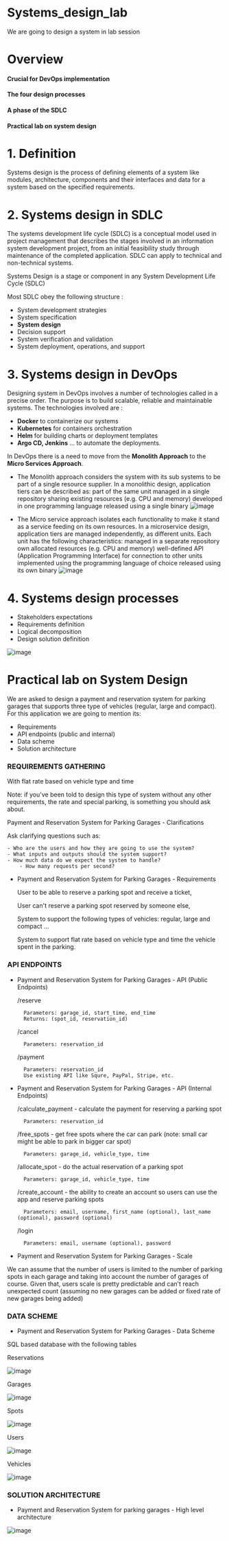 # Systems_design_lab
We are going to design a system in lab session

# Overview
#### Crucial for DevOps implementation
#### The four design processes
#### A phase of the SDLC 
#### Practical lab on system design

# 1. Definition 
Systems design is the process of defining elements of a system like modules, architecture, components and their interfaces and data for a system based on the specified requirements.


# 2. Systems design in SDLC
The systems development life cycle (SDLC) is a conceptual model used in project management that describes the stages involved in an information system development project, from an initial feasibility study through maintenance of the completed application. SDLC can apply to technical and non-technical systems.

Systems Design is a stage or component in any System Development Life Cycle (SDLC)

Most SDLC obey the following structure :
  * System development strategies
  * System specification
  * **System design**
  * Decision support
  * System verification and validation
  * System deployment, operations, and support

# 3. Systems design in DevOps 
Designing system in DevOps involves a number of technologies called in a precise order. 
The purpose is to build scalable, reliable and maintainable systems.
The technologies involved are : 
* **Docker** to containerize our systems
* **Kubernetes** for containers orchestration
* **Helm** for building charts or deployment templates
* **Argo CD, Jenkins** … to automate the deployments.


 In DevOps there is a need to move from the **Monolith Approach** to the **Micro Services Approach**. 
 - The Monolith approach considers the system with its sub systems to be part of a single resource supplier.
 In a monolithic design, application tiers can be described as:
part of the same unit
managed in a single repository
sharing existing resources (e.g. CPU and memory) 
developed in one programming language
released using a single binary
![image](monolith.png)

 - The Micro service approach isolates each functionality to make it stand as a service feeding on its own resources.
In a microservice design, application tiers are managed independently, as different units. Each unit has the following characteristics:
managed in a separate repository
own allocated resources (e.g. CPU and memory)
well-defined API (Application Programming Interface) for connection to other units 
implemented using the programming language of choice
released using its own binary
![image](microservice.png)


# 4. Systems design processes 

* Stakeholders expectations
* Requirements definition
* Logical decomposition 
* Design solution definition

![image](processes.png)

# Practical lab on System Design
We are asked to design a payment and reservation system for parking garages that supports three type of vehicles (regular, large and compact). For this application we are going to mention its:

   * Requirements
   * API endpoints (public and internal)
   * Data scheme
   * Solution architecture

### REQUIREMENTS GATHERING
With flat rate based on vehicle type and time

Note: if you've been told to design this type of system without any other requirements, the rate and special parking, is something you should ask about.

Payment and Reservation System for Parking Garages - Clarifications

Ask clarifying questions such as:

    - Who are the users and how they are going to use the system?
    - What inputs and outputs should the system support?
    - How much data do we expect the system to handle?
        - How many requests per second?

* Payment and Reservation System for Parking Garages - Requirements

    User to be able to reserve a parking spot and receive a ticket,
    
    User can't reserve a parking spot reserved by someone else,
    
    System to support the following types of vehicles: regular, large and compact ...
    
    System to support flat rate based on vehicle type and time the vehicle spent in the parking.
    
### API ENDPOINTS

* Payment and Reservation System for Parking Garages - API (Public Endpoints)

    /reserve
    
        Parameters: garage_id, start_time, end_time
        Returns: (spot_id, reservation_id)

    /cancel
    
        Parameters: reservation_id

    /payment
    
        Parameters: reservation_id
        Use existing API like Squre, PayPal, Stripe, etc.

* Payment and Reservation System for Parking Garages - API (Internal Endpoints)

    /calculate_payment - calculate the payment for reserving a parking spot
    
        Parameters: reservation_id

    /free_spots - get free spots where the car can park (note: small car might be able to park in bigger car spot)
    
        Parameters: garage_id, vehicle_type, time

    /allocate_spot - do the actual reservation of a parking spot
    
        Parameters: garage_id, vehicle_type, time

    /create_account - the ability to create an account so users can use the app and reserve parking spots
    
        Parameters: email, username, first_name (optional), last_name (optional), password (optional)

    /login
    
        Parameters: email, username (optional), password

* Payment and Reservation System for Parking Garages - Scale

We can assume that the number of users is limited to the number of parking spots in each garage and taking into account the number of garages of course.
Given that, users scale is pretty predictable and can't reach unexpected count (assuming no new garages can be added or fixed rate of new garages being added)

### DATA SCHEME

* Payment and Reservation System for Parking Garages - Data Scheme

SQL based database with the following tables

 Reservations

![image](reservations.png)

 Garages 

![image](garages.png)

 Spots

![image](spots.png)

 Users 

![image](users.png)

 Vehicles 

![image](vehicles.png)

### SOLUTION ARCHITECTURE

* Payment and Reservation System for parking garages - High level architecture

![image](high_level_architecture.png)





